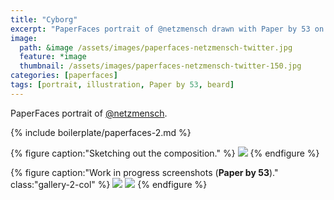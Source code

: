 ```yaml
---
title: "Cyborg"
excerpt: "PaperFaces portrait of @netzmensch drawn with Paper by 53 on an iPad."
image: 
  path: &image /assets/images/paperfaces-netzmensch-twitter.jpg 
  feature: *image
  thumbnail: /assets/images/paperfaces-netzmensch-twitter-150.jpg
categories: [paperfaces]
tags: [portrait, illustration, Paper by 53, beard]
---
```


PaperFaces portrait of [@netzmensch](https://twitter.com/netzmensch).

{% include boilerplate/paperfaces-2.md %}

{% figure caption:"Sketching out the composition." %}
[![](/assets/images/paperfaces-netzmensch-process-1-750.jpg)](/assets/images/paperfaces-netzmensch-process-1-lg.jpg)
{% endfigure %}

{% figure caption:"Work in progress screenshots (**Paper by 53**)." class:"gallery-2-col" %}
[![](/assets/images/paperfaces-netzmensch-process-2-600.jpg)](/assets/images/paperfaces-netzmensch-process-2-lg.jpg)
[![](/assets/images/paperfaces-netzmensch-process-3-600.jpg)](/assets/images/paperfaces-netzmensch-process-3-lg.jpg)
{% endfigure %}
